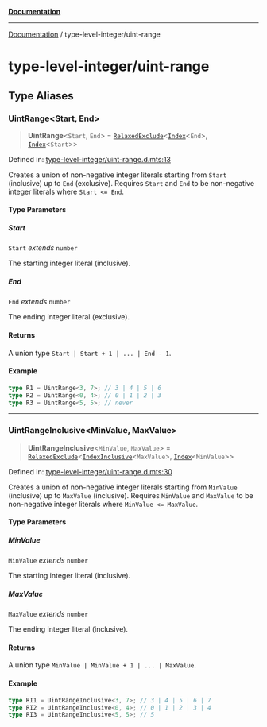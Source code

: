 [**Documentation**](../README.md)

---

[Documentation](../README.md) / type-level-integer/uint-range

# type-level-integer/uint-range

## Type Aliases

### UintRange\<Start, End\>

> **UintRange**\<`Start`, `End`\> = [`RelaxedExclude`](../record/std.md#relaxedexclude)\<[`Index`](index-type.md#index)\<`End`\>, [`Index`](index-type.md#index)\<`Start`\>\>

Defined in: [type-level-integer/uint-range.d.mts:13](https://github.com/noshiro-pf/ts-type-forge/blob/main/src/type-level-integer/uint-range.d.mts#L13)

Creates a union of non-negative integer literals starting from `Start` (inclusive) up to `End` (exclusive).
Requires `Start` and `End` to be non-negative integer literals where `Start <= End`.

#### Type Parameters

##### Start

`Start` _extends_ `number`

The starting integer literal (inclusive).

##### End

`End` _extends_ `number`

The ending integer literal (exclusive).

#### Returns

A union type `Start | Start + 1 | ... | End - 1`.

#### Example

```ts
type R1 = UintRange<3, 7>; // 3 | 4 | 5 | 6
type R2 = UintRange<0, 4>; // 0 | 1 | 2 | 3
type R3 = UintRange<5, 5>; // never
```

---

### UintRangeInclusive\<MinValue, MaxValue\>

> **UintRangeInclusive**\<`MinValue`, `MaxValue`\> = [`RelaxedExclude`](../record/std.md#relaxedexclude)\<[`IndexInclusive`](index-type.md#indexinclusive)\<`MaxValue`\>, [`Index`](index-type.md#index)\<`MinValue`\>\>

Defined in: [type-level-integer/uint-range.d.mts:30](https://github.com/noshiro-pf/ts-type-forge/blob/main/src/type-level-integer/uint-range.d.mts#L30)

Creates a union of non-negative integer literals starting from `MinValue` (inclusive) up to `MaxValue` (inclusive).
Requires `MinValue` and `MaxValue` to be non-negative integer literals where `MinValue <= MaxValue`.

#### Type Parameters

##### MinValue

`MinValue` _extends_ `number`

The starting integer literal (inclusive).

##### MaxValue

`MaxValue` _extends_ `number`

The ending integer literal (inclusive).

#### Returns

A union type `MinValue | MinValue + 1 | ... | MaxValue`.

#### Example

```ts
type RI1 = UintRangeInclusive<3, 7>; // 3 | 4 | 5 | 6 | 7
type RI2 = UintRangeInclusive<0, 4>; // 0 | 1 | 2 | 3 | 4
type RI3 = UintRangeInclusive<5, 5>; // 5
```

